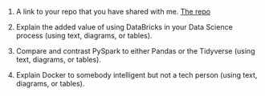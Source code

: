 1. A link to your repo that you have shared with me.
   [The repo](https://github.com/keatontate/app_challenge_sp23/)
2. Explain the added value of using DataBricks in your Data Science process (using text, diagrams, or tables).
   
3. Compare and contrast PySpark to either Pandas or the Tidyverse (using text, diagrams, or tables).
   
4. Explain Docker to somebody intelligent but not a tech person (using text, diagrams, or tables).
   